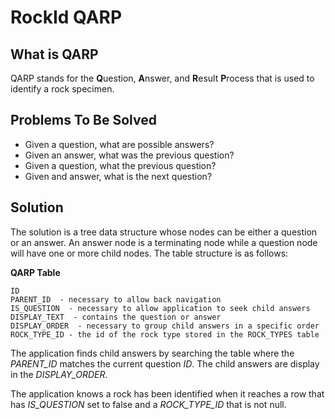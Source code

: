 # RockId QARP #

## What is QARP ##

QARP stands for the **Q**uestion, **A**nswer, and **R**esult **P**rocess that is used to identify a rock specimen. 

## Problems To Be Solved ##

- Given a question, what are possible answers?
- Given an answer, what was the previous question?
- Given a question, what the previous question?
- Given and answer, what is the next question?

## Solution ##

The solution is a tree data structure whose nodes can be either a question or an answer.  An answer node is a terminating node while a question node will have one or more child nodes.  The table structure is as follows:

**QARP Table**
``` 
ID
PARENT_ID  - necessary to allow back navigation
IS_QUESTION  - necessary to allow application to seek child answers
DISPLAY_TEXT  - contains the question or answer
DISPLAY_ORDER  - necessary to group child answers in a specific order 
ROCK_TYPE_ID - the id of the rock type stored in the ROCK_TYPES table
```

The application finds child answers by searching the table where the *PARENT_ID* matches the current question *ID*.  The child answers are display in the *DISPLAY_ORDER*.

The application knows a rock has been identified when it reaches a row that has *IS_QUESTION* set to false and a *ROCK_TYPE_ID* that is not null.